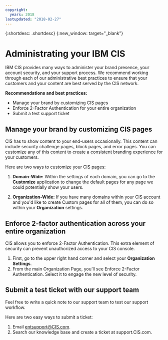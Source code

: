 ```yaml
---
copyright:
  years: 2018
lastupdated: "2018-02-27"
---
```


{:shortdesc: .shortdesc}
{:new_window: target="_blank"}

# Administrating your IBM CIS

IBM CIS provides many ways to administer your brand presence, your account security, and your support process. We recommend working through each of our administrative best practices to ensure that your customers and your content are best served by the CIS network.

**Recommendations and best practices:**

* Manage your brand by customizing CIS pages
* Enforce 2-Factor Authentication for your entire organization 
* Submit a test support ticket

## Manage your brand by customizing CIS pages
CIS has to show content to your end-users occasionally. This content can include security challenge pages, block pages, and error pages. You can customize any of this content to create a consistent branding experience for your customers.

Here are two ways to customize your CIS pages:

1. **Domain-Wide:** Within the settings of each domain, you can go to the **Customize** application to change the default pages for any page we could potentially show your users.

2. **Organization-Wide:** If you have many domains within your CIS account and you'd like to create Custom pages for all of them, you can do so within your **Organization** settings.

## Enforce 2-factor authentication across your entire organization
CIS allows you to enforce 2-Factor Authentication. This extra element of security can prevent unauthorized access to your CIS console.

1. First, go to the upper right hand corner and select your **Organization Settings**. 
2. From the main Organization Page, you’ll see Enforce 2-Factor Authentication. Select it to engage the new level of security.

## Submit a test ticket with our support team
Feel free to write a quick note to our support team to test our support workflow. 

Here are two easy ways to submit a ticket:

1. Email entsupport@CIS.com.
2. Search our knowledge base and create a ticket at support.CIS.com.

